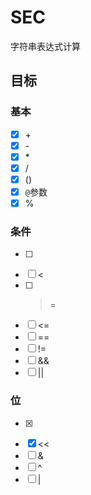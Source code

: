 # SEC

字符串表达式计算

## 目标

### 基本

- [x] \+
- [x] \-
- [x] \*
- [x] \/
- [x] ()
- [x] `@`参数
- [x] %

### 条件

- [ ] >
- [ ] <
- [ ] >=
- [ ] <=
- [ ] ==
- [ ] !=
- [ ] &&
- [ ] ||

### 位

- [x] >>
- [x] <<
- [ ] &
- [ ] ^
- [ ] |
